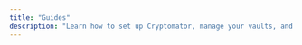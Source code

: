 ```yaml
---
title: "Guides"
description: "Learn how to set up Cryptomator, manage your vaults, and get the most out of your encrypted cloud storage."
---
```

